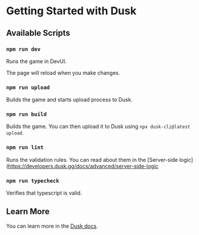 # Getting Started with Dusk

## Available Scripts

### `npm run dev`

Runs the game in DevUI.

The page will reload when you make changes.

### `npm run upload`

Builds the game and starts upload process to Dusk.

### `npm run build`

Builds the game. You can then upload it to Dusk using `npx dusk-cli@latest upload`.

### `npm run lint`

Runs the validation rules. You can read about them in the [Server-side logic](https://developers.dusk.gg/docs/advanced/server-side-logic

### `npm run typecheck`

Verifies that typescript is valid.


## Learn More

You can learn more in the [Dusk docs](https://developers.dusk.gg/docs/quick-start).
